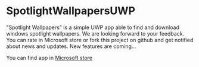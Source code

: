 # SpotlightWallpapersUWP
"Spotlight Wallpapers" is a simple UWP app able to find and download windows spotlight wallpapers.
We are looking forward to your feedback. You can rate in Microsoft store or fork this project on github and get notified about news and updates.
New features are coming...


You can find app in  [Microsoft store](https://www.microsoft.com/en-us/p/spotlight-wallpapers/9n8f961bk1hc)

